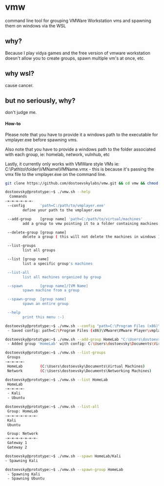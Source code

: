 # vmw
command line tool for grouping VMWare Workstation vms and spawning them on windows via the WSL

## why?
Because I play vidya games and the free version of vmware workstation doesn't allow you to create groups, spawn multiple vm's at once, etc.

## why wsl?
cause cancer.

## but no seriously, why?
don't judge me.

#### How-to
Please note that you have to provide it a windows path to the executable for vmplayer.exe before spawning vms.

Also note that you have to provide a windows path to the folder associated with each group, ie: homelab, network, vulnhub, etc

Lastly, it currently only works with VMWare style VMs ie: C:\Path\to\folder\VMName\VMName.vmx - this is because it's passing the vmx file to the vmplayer.exe on the command line.

```bash
git clone https://github.com/dostoevskylabs/vmw.git && cd vmw && chmod +x vmw.sh
```

```bash
dostoevsky@prototype:~$ ./vmw.sh --help
  Commands
-=-=-=-=-=-=-
 --config       'path=C:/path/to/vmplayer.exe'
        define your path to the vmplayer.exe

 --add-group    [group name] 'path=C:/path/to/virtual/machines'
        add a group to vmw pointing it to a folder containing machines for this group

 --delete-group [group name]
        delete a group ( this will not delete the machines in windows )

 --list-groups
        list all groups

 --list [group name]
        list a specific group's machines

 --list-all
        list all machines organized by group

 --spawn        [group name]/[VM Name]
        spawn machine from a group

 --spawn-group  [group name]
        spawn an entire group

 --help
        print this menu :-)
```

```bash
dostoevsky@prototype:~$ ./vmw.sh --config "path=C:\Program Files (x86)\VMware\VMware Player\vmplayer.exe"
 - Saved config: path=C:\Program Files (x86)\VMware\VMware Player\vmplayer.exe to ~/.vmw/config
```

```bash
dostoevsky@prototype:~$ ./vmw.sh --add-group HomeLab "C:\Users\dostoevsky\Documents\Virtual Machines"
 - Added group 'HomeLab' with config: C:\Users\dostoevsky\Documents\Virtual Machines
```

```bash
dostoevsky@prototype:~$ ./vmw.sh --list-groups
 Groups
-=-=-=-=-
 HomeLab        (C:\Users\dostoevsky\Documents\Virtual Machines)
 Network        (C:\Users\dostoevsky\Documents\Networking Machines)
```

```bash
dostoevsky@prototype:~$ ./vmw.sh --list HomeLab
 HomeLab
-=-=-=-=-
 - Kali
 - Ubuntu
```

```bash
dostoevsky@prototype:~$ ./vmw.sh --list-all
 Group: HomeLab
-=-=-=-=-=-=-=-
 Kali
 Ubuntu

 Group: Network
-=-=-=-=-=-=-=-
 Gateway 1
 Gateway 2
```

```bash
dostoevsky@prototype:~$ ./vmw.sh --spawn HomeLab/Kali
- Spawning Kali
```

```bash
dostoevsky@prototype:~$ ./vmw.sh --spawn-group HomeLab
 - Spawning Kali
 - Spawning Ubuntu
```
